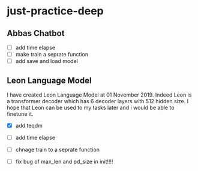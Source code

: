 # just-practice-deep

## Abbas Chatbot

- [ ] add time elapse
- [ ] make train a seprate function
- [ ] add save and load model

## Leon Language Model

I have created Leon Language Model at 01 November 2019. Indeed Leon is a transformer decoder which has 6 decoder layers with 512 hidden size. I hope that Leon can be used to my tasks later and i would be able to finetune it.

- [x] add teqdm
- [ ] add time elapse
- [ ] chnage train to a seprate function
- [ ] fix bug of max_len and pd_size in init!!!!


